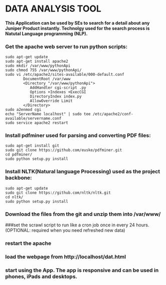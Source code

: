 # DATA ANALYSIS TOOL
#### This Application can be used by SEs to search for a detail about any Juniper Product instantly. Technolgy used for the search process is Natutal Language programming (NLP).

### Get the apache web server to run python scripts:
```
sudo apt-get update
sudo apt-get install apache2
sudo mkdir /var/www/pythonApi
sudo chmod 755 /var/www/pythonApi/
sudo vi /etc/apache2/sites-available/000-default.conf 
        DocumentRoot /var/www
        <Directory "/var/www/pythonApi">
           AddHandler cgi-script .py
           Options +Indexes +ExecCGI
           DirectoryIndex index.py
           AllowOverride Limit
        </Directory>
sudo a2enmod cgi
echo "ServerName localhost" | sudo tee /etc/apache2/conf-available/servername.conf
sudo service apache2 restart 
```

### Install pdfminer used for parsing and converting PDF files:
```
sudo apt-get install git
sudo git clone https://github.com/euske/pdfminer.git
cd pdfminer/
sudo python setup.py install
```

### Install NLTK(Natural language Processing) used as the project backbone:
```
sudo apt-get update
sudo git clone https://github.com/nltk/nltk.git
cd nltk/
sudo python setup.py install
```

### Download the files from the git and unzip them into /var/www/
###set the scrawl script to run like a cron job once in every 24 hours. (OPTIONAL: required when you need refreshed new data)
### restart the apache
### load the webpage from http://localhost/dat.html
### start using the App. The app is responsive and can be used in phones, iPads and desktops.

